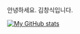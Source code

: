안녕하세요.
김창식입니다.

[![My GitHub stats](https://github-readme-stats.vercel.app/api?username=KCS2183)](https://github.com/KCS2183/github-readme-stats)
